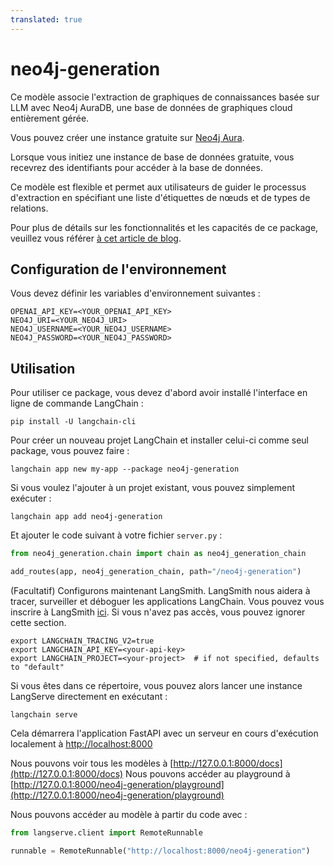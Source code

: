 ```yaml
---
translated: true
---
```


# neo4j-generation

Ce modèle associe l'extraction de graphiques de connaissances basée sur LLM avec Neo4j AuraDB, une base de données de graphiques cloud entièrement gérée.

Vous pouvez créer une instance gratuite sur [Neo4j Aura](https://neo4j.com/cloud/platform/aura-graph-database?utm_source=langchain&utm_content=langserve).

Lorsque vous initiez une instance de base de données gratuite, vous recevrez des identifiants pour accéder à la base de données.

Ce modèle est flexible et permet aux utilisateurs de guider le processus d'extraction en spécifiant une liste d'étiquettes de nœuds et de types de relations.

Pour plus de détails sur les fonctionnalités et les capacités de ce package, veuillez vous référer [à cet article de blog](https://blog.langchain.dev/constructing-knowledge-graphs-from-text-using-openai-functions/).

## Configuration de l'environnement

Vous devez définir les variables d'environnement suivantes :

```shell
OPENAI_API_KEY=<YOUR_OPENAI_API_KEY>
NEO4J_URI=<YOUR_NEO4J_URI>
NEO4J_USERNAME=<YOUR_NEO4J_USERNAME>
NEO4J_PASSWORD=<YOUR_NEO4J_PASSWORD>
```

## Utilisation

Pour utiliser ce package, vous devez d'abord avoir installé l'interface en ligne de commande LangChain :

```shell
pip install -U langchain-cli
```

Pour créer un nouveau projet LangChain et installer celui-ci comme seul package, vous pouvez faire :

```shell
langchain app new my-app --package neo4j-generation
```

Si vous voulez l'ajouter à un projet existant, vous pouvez simplement exécuter :

```shell
langchain app add neo4j-generation
```

Et ajouter le code suivant à votre fichier `server.py` :

```python
from neo4j_generation.chain import chain as neo4j_generation_chain

add_routes(app, neo4j_generation_chain, path="/neo4j-generation")
```

(Facultatif) Configurons maintenant LangSmith.
LangSmith nous aidera à tracer, surveiller et déboguer les applications LangChain.
Vous pouvez vous inscrire à LangSmith [ici](https://smith.langchain.com/).
Si vous n'avez pas accès, vous pouvez ignorer cette section.

```shell
export LANGCHAIN_TRACING_V2=true
export LANGCHAIN_API_KEY=<your-api-key>
export LANGCHAIN_PROJECT=<your-project>  # if not specified, defaults to "default"
```

Si vous êtes dans ce répertoire, vous pouvez alors lancer une instance LangServe directement en exécutant :

```shell
langchain serve
```

Cela démarrera l'application FastAPI avec un serveur en cours d'exécution localement à
[http://localhost:8000](http://localhost:8000)

Nous pouvons voir tous les modèles à [http://127.0.0.1:8000/docs](http://127.0.0.1:8000/docs)
Nous pouvons accéder au playground à [http://127.0.0.1:8000/neo4j-generation/playground](http://127.0.0.1:8000/neo4j-generation/playground)

Nous pouvons accéder au modèle à partir du code avec :

```python
from langserve.client import RemoteRunnable

runnable = RemoteRunnable("http://localhost:8000/neo4j-generation")
```
